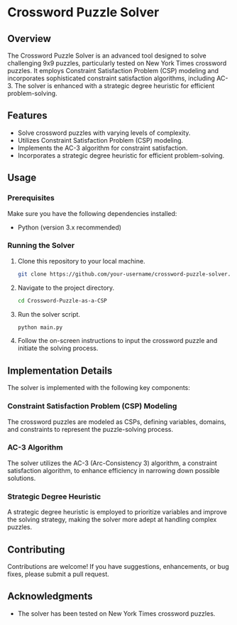 # Crossword Puzzle Solver

## Overview
The Crossword Puzzle Solver is an advanced tool designed to solve challenging 9x9 puzzles, particularly tested on New York Times crossword puzzles. It employs Constraint Satisfaction Problem (CSP) modeling and incorporates sophisticated constraint satisfaction algorithms, including AC-3. The solver is enhanced with a strategic degree heuristic for efficient problem-solving.

## Features
- Solve crossword puzzles with varying levels of complexity.
- Utilizes Constraint Satisfaction Problem (CSP) modeling.
- Implements the AC-3 algorithm for constraint satisfaction.
- Incorporates a strategic degree heuristic for efficient problem-solving.

## Usage

### Prerequisites
Make sure you have the following dependencies installed:
- Python (version 3.x recommended)

### Running the Solver
1. Clone this repository to your local machine.
    ```bash
    git clone https://github.com/your-username/crossword-puzzle-solver.git
    ```
2. Navigate to the project directory.
    ```bash
    cd Crossword-Puzzle-as-a-CSP
    ```
3. Run the solver script.
    ```bash
    python main.py
    ```
4. Follow the on-screen instructions to input the crossword puzzle and initiate the solving process.

## Implementation Details
The solver is implemented with the following key components:

### Constraint Satisfaction Problem (CSP) Modeling
The crossword puzzles are modeled as CSPs, defining variables, domains, and constraints to represent the puzzle-solving process.

### AC-3 Algorithm
The solver utilizes the AC-3 (Arc-Consistency 3) algorithm, a constraint satisfaction algorithm, to enhance efficiency in narrowing down possible solutions.

### Strategic Degree Heuristic
A strategic degree heuristic is employed to prioritize variables and improve the solving strategy, making the solver more adept at handling complex puzzles.

## Contributing
Contributions are welcome! If you have suggestions, enhancements, or bug fixes, please submit a pull request.

## Acknowledgments
- The solver has been tested on New York Times crossword puzzles.
